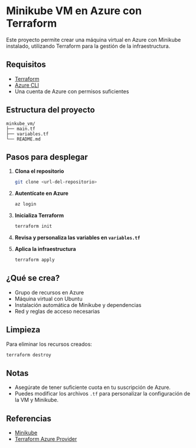 # Minikube VM en Azure con Terraform

Este proyecto permite crear una máquina virtual en Azure con Minikube instalado, utilizando Terraform para la gestión de la infraestructura.

## Requisitos

- [Terraform](https://www.terraform.io/downloads.html)
- [Azure CLI](https://docs.microsoft.com/es-es/cli/azure/install-azure-cli)
- Una cuenta de Azure con permisos suficientes

## Estructura del proyecto

```
minkube_vm/
├── main.tf
├── variables.tf
└── README.md
```

## Pasos para desplegar

1. **Clona el repositorio**
   ```bash
   git clone <url-del-repositorio>
   ```

2. **Autentícate en Azure**
   ```bash
   az login
   ```

3. **Inicializa Terraform**
   ```bash
   terraform init
   ```

4. **Revisa y personaliza las variables en `variables.tf`**

5. **Aplica la infraestructura**
   ```bash
   terraform apply
   ```

## ¿Qué se crea?

- Grupo de recursos en Azure
- Máquina virtual con Ubuntu
- Instalación automática de Minikube y dependencias
- Red y reglas de acceso necesarias

## Limpieza

Para eliminar los recursos creados:
```bash
terraform destroy
```

## Notas

- Asegúrate de tener suficiente cuota en tu suscripción de Azure.
- Puedes modificar los archivos `.tf` para personalizar la configuración de la VM y Minikube.

## Referencias

- [Minikube](https://minikube.sigs.k8s.io/docs/)
- [Terraform Azure Provider](https://registry.terraform.io/providers/hashicorp/azurerm/latest/docs)